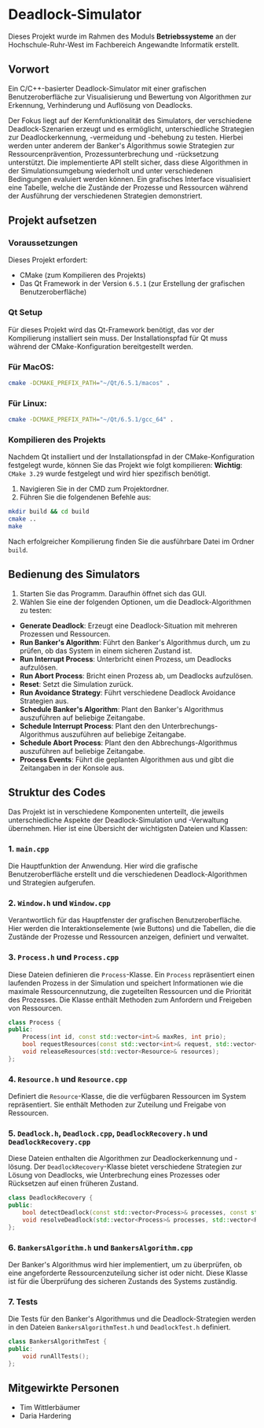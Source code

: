 # Deadlock-Simulator

Dieses Projekt wurde im Rahmen des Moduls **Betriebssysteme** an der Hochschule-Ruhr-West im Fachbereich Angewandte
Informatik erstellt.

## Vorwort

Ein C/C++-basierter Deadlock-Simulator mit einer grafischen Benutzeroberfläche zur Visualisierung und Bewertung von
Algorithmen zur Erkennung, Verhinderung und Auflösung von Deadlocks.

Der Fokus liegt auf der Kernfunktionalität des Simulators, der verschiedene Deadlock-Szenarien erzeugt und es
ermöglicht, unterschiedliche Strategien zur Deadlockerkennung, -vermeidung und -behebung zu testen. Hierbei werden unter
anderem der Banker's Algorithmus sowie Strategien zur Ressourcenprävention, Prozessunterbrechung und -rücksetzung
unterstützt. Die implementierte API stellt sicher, dass diese Algorithmen in der Simulationsumgebung wiederholt und
unter verschiedenen Bedingungen evaluiert werden können. Ein grafisches Interface visualisiert eine Tabelle, welche die
Zustände der Prozesse und Ressourcen während der Ausführung der verschiedenen Strategien demonstriert.

## Projekt aufsetzen

### Voraussetzungen

Dieses Projekt erfordert:

- CMake (zum Kompilieren des Projekts)
- Das Qt Framework in der Version `6.5.1` (zur Erstellung der grafischen Benutzeroberfläche)

### Qt Setup

Für dieses Projekt wird das Qt-Framework benötigt, das vor der Kompilierung installiert sein muss. Der Installationspfad
für Qt muss während der CMake-Konfiguration bereitgestellt werden.

### Für MacOS:

```bash
cmake -DCMAKE_PREFIX_PATH="~/Qt/6.5.1/macos" .
```

### Für Linux:

```bash
cmake -DCMAKE_PREFIX_PATH="~/Qt/6.5.1/gcc_64" .
```

### Kompilieren des Projekts

Nachdem Qt installiert und der Installationspfad in der CMake-Konfiguration festgelegt wurde, können Sie das Projekt wie
folgt kompilieren:
**Wichtig**: `CMake 3.29` wurde festgelegt und wird hier spezifisch benötigt.

1. Navigieren Sie in der CMD zum Projektordner.
2. Führen Sie die folgendenen Befehle aus:

```bash
mkdir build && cd build
cmake ..
make
```

Nach erfolgreicher Kompilierung finden Sie die ausführbare Datei im Ordner `build`.

## Bedienung des Simulators

1. Starten Sie das Programm. Daraufhin öffnet sich das GUI.
2. Wählen Sie eine der folgenden Optionen, um die Deadlock-Algorithmen zu testen:

- **Generate Deadlock**: Erzeugt eine Deadlock-Situation mit mehreren Prozessen und Ressourcen.
- **Run Banker's Algorithm**: Führt den Banker's Algorithmus durch, um zu prüfen, ob das System in einem sicheren
  Zustand ist.
- **Run Interrupt Process**: Unterbricht einen Prozess, um Deadlocks aufzulösen.
- **Run Abort Process**: Bricht einen Prozess ab, um Deadlocks aufzulösen.
- **Reset**: Setzt die Simulation zurück.
- **Run Avoidance Strategy**: Führt verschiedene Deadlock Avoidance Strategien aus.
- **Schedule Banker's Algorithm**: Plant den Banker's Algorithmus auszuführen auf beliebige Zeitangabe.
- **Schedule Interrupt Process**: Plant den den Unterbrechungs-Algorithmus auszuführen auf beliebige Zeitangabe.
- **Schedule Abort Process**: Plant den den Abbrechungs-Algorithmus auszuführen auf beliebige Zeitangabe.
- **Process Events**: Führt die geplanten Algorithmen aus und gibt die Zeitangaben in der Konsole aus.

## Struktur des Codes

Das Projekt ist in verschiedene Komponenten unterteilt, die jeweils unterschiedliche Aspekte der Deadlock-Simulation und
-Verwaltung übernehmen. Hier ist eine Übersicht der wichtigsten Dateien und Klassen:

### 1. `main.cpp`

Die Hauptfunktion der Anwendung. Hier wird die grafische Benutzeroberfläche erstellt und die verschiedenen
Deadlock-Algorithmen und Strategien aufgerufen.

### 2. `Window.h` und `Window.cpp`

Verantwortlich für das Hauptfenster der grafischen Benutzeroberfläche. Hier werden die Interaktionselemente (wie
Buttons) und die Tabellen, die die Zustände der Prozesse und Ressourcen anzeigen, definiert und verwaltet.

### 3. `Process.h` und `Process.cpp`

Diese Dateien definieren die `Process`-Klasse. Ein `Process` repräsentiert einen laufenden Prozess in der Simulation und
speichert Informationen wie die maximale Ressourcennutzung, die zugeteilten Ressourcen und die Priorität des Prozesses.
Die Klasse enthält Methoden zum Anfordern und Freigeben von Ressourcen.

```cpp
class Process {
public:
    Process(int id, const std::vector<int>& maxRes, int prio);
    bool requestResources(const std::vector<int>& request, std::vector<Resource>& resources);
    void releaseResources(std::vector<Resource>& resources);
};
```

### 4. `Resource.h` und `Resource.cpp`

Definiert die `Resource`-Klasse, die die verfügbaren Ressourcen im System repräsentiert. Sie enthält Methoden zur
Zuteilung und Freigabe von Ressourcen.

### 5. `Deadlock.h`, `Deadlock.cpp`, `DeadlockRecovery.h` und `DeadlockRecovery.cpp`

Diese Dateien enthalten die Algorithmen zur Deadlockerkennung und -lösung. Der `DeadlockRecovery`-Klasse bietet
verschiedene Strategien zur Lösung von Deadlocks, wie Unterbrechung eines Prozesses oder Rücksetzen auf einen früheren
Zustand.

```cpp
class DeadlockRecovery {
public:
    bool detectDeadlock(const std::vector<Process>& processes, const std::vector<Resource>& resources);
    void resolveDeadlock(std::vector<Process>& processes, std::vector<Resource>& resources, const std::string& strategy);
};
```

### 6. `BankersAlgorithm.h` und `BankersAlgorithm.cpp`

Der Banker's Algorithmus wird hier implementiert, um zu überprüfen, ob eine angeforderte Ressourcenzuteilung sicher ist
oder nicht. Diese Klasse ist für die Überprüfung des sicheren Zustands des Systems zuständig.

### 7. Tests

Die Tests für den Banker's Algorithmus und die Deadlock-Strategien werden in den Dateien `BankersAlgorithmTest.h` und
`DeadlockTest.h` definiert.

```cpp
class BankersAlgorithmTest {
public:
    void runAllTests();
};
```

## Mitgewirkte Personen

- Tim Wittlerbäumer
- Daria Hardering
